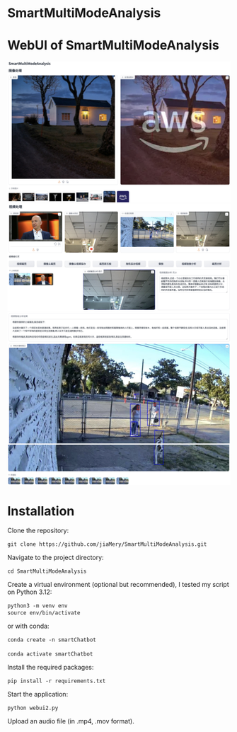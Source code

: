 # SmartMultiModeAnalysis

# WebUI of SmartMultiModeAnalysis
![Example Image](data/webUI/webui1.jpeg)
![Example Image](data/webUI/webui2.jpeg)
![Example Image](data/webUI/webui3.jpeg)
![Example Image](data/webUI/webui4.jpeg)

# Installation

Clone the repository:

```
git clone https://github.com/jiaMery/SmartMultiModeAnalysis.git
```

Navigate to the project directory:

```
cd SmartMultiModeAnalysis
```


Create a virtual environment (optional but recommended), I tested my script on
Python 3.12:

```
python3 -m venv env
source env/bin/activate
```

or with conda:

```
conda create -n smartChatbot

conda activate smartChatbot
```

Install the required packages:

```
pip install -r requirements.txt
```

Start the application:

```
python webui2.py
```

Upload an audio file (in .mp4, .mov format).
